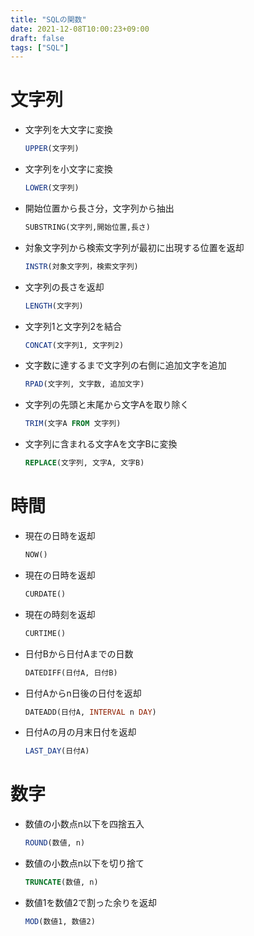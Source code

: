 ```yaml
---
title: "SQLの関数"
date: 2021-12-08T10:00:23+09:00
draft: false
tags: ["SQL"] 
---
```

<!--more-->
# 文字列
- 文字列を大文字に変換
    ```sql
    UPPER(文字列)  
    ```
- 文字列を小文字に変換
    ```sql
    LOWER(文字列) 
    ```
- 開始位置から長さ分，文字列から抽出 
    ```sql
    SUBSTRING(文字列,開始位置,長さ) 
    ```
- 対象文字列から検索文字列が最初に出現する位置を返却 
    ```sql
    INSTR(対象文字列，検索文字列)
    ```
- 文字列の長さを返却
    ```sql
    LENGTH(文字列)
    ```
- 文字列1と文字列2を結合 
    ```sql
    CONCAT(文字列1, 文字列2)
    ```
- 文字数に達するまで文字列の右側に追加文字を追加
    ```sql
    RPAD(文字列, 文字数, 追加文字)
    ```
- 文字列の先頭と末尾から文字Aを取り除く
    ```sql
    TRIM(文字A FROM 文字列)
    ```
- 文字列に含まれる文字Aを文字Bに変換
    ```sql
    REPLACE(文字列, 文字A, 文字B)
    ```
# 時間
- 現在の日時を返却
    ```sql
    NOW()
    ``` 
- 現在の日時を返却
    ```sql
    CURDATE()
    ``` 
- 現在の時刻を返却
    ```sql
    CURTIME()
    ```  
- 日付Bから日付Aまでの日数
    ```sql
    DATEDIFF(日付A, 日付B)
    ```
- 日付Aからn日後の日付を返却  
    ```sql
    DATEADD(日付A, INTERVAL n DAY)
    ```
- 日付Aの月の月末日付を返却
    ```sql
    LAST_DAY(日付A)
    ```
# 数字
- 数値の小数点n以下を四捨五入
    ```sql
    ROUND(数値, n)
    ```
- 数値の小数点n以下を切り捨て
    ```sql
    TRUNCATE(数値, n)
    ``` 
- 数値1を数値2で割った余りを返却
    ```sql
    MOD(数値1, 数値2)
    ```
